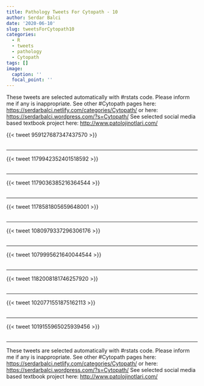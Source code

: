 ```yaml
---
title: Pathology Tweets For Cytopath - 10
author: Serdar Balci
date: '2020-06-10'
slug: tweetsForCytopath10
categories:
  - R
  - tweets
  - pathology
  - Cytopath
tags: []
image:
  caption: ''
  focal_point: ''
---
```



These tweets are selected automatically with #rstats code. Please inform me if any is inappropriate.
See other #Cytopath pages here: https://serdarbalci.netlify.com/categories/Cytopath/  or here: https://serdarbalci.wordpress.com/?s=Cytopath/ 
See selected social media based textbook project here: http://www.patolojinotlari.com/

{{< tweet 959127687347437570 >}}
<br>
<br>
<hr>
{{< tweet 1179942352401518592 >}}
<br>
<br>
<hr>
{{< tweet 1179036385216364544 >}}
<br>
<br>
<hr>
{{< tweet 1178581805659648001 >}}
<br>
<br>
<hr>
{{< tweet 1080979337296306176 >}}
<br>
<br>
<hr>
{{< tweet 1079995621640044544 >}}
<br>
<br>
<hr>
{{< tweet 1182008181746257920 >}}
<br>
<br>
<hr>
{{< tweet 1020771551875162113 >}}
<br>
<br>
<hr>
{{< tweet 1019155965025939456 >}}
<br>
<br>
<hr>


These tweets are selected automatically with #rstats code. Please inform me if any is inappropriate.
See other #Cytopath pages here: https://serdarbalci.netlify.com/categories/Cytopath/  or here: https://serdarbalci.wordpress.com/?s=Cytopath/ 
See selected social media based textbook project here: http://www.patolojinotlari.com/
